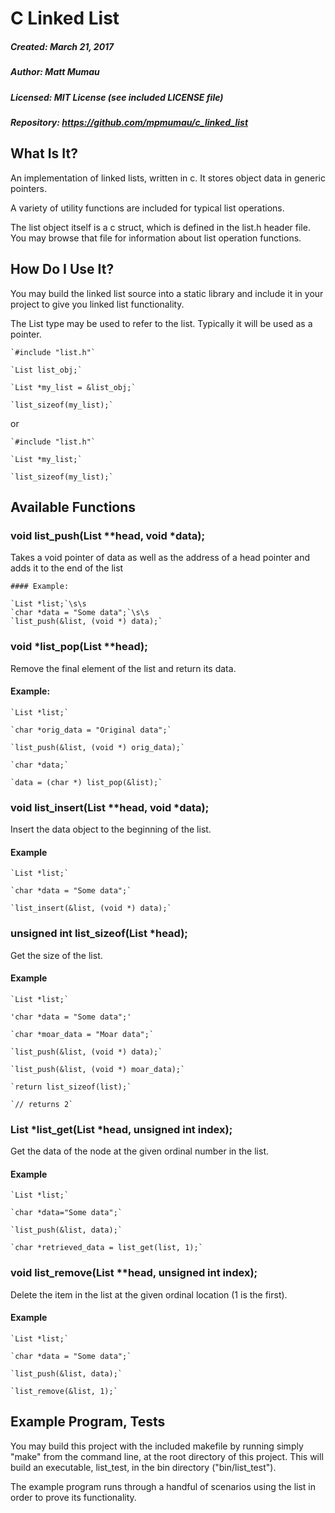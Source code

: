 # C Linked List
##### Created:  March 21, 2017

##### Author:   Matt Mumau

##### Licensed: MIT License (see included LICENSE file)

##### Repository: https://github.com/mpmumau/c_linked_list

## What Is It?
An implementation of linked lists, written in c. It stores object data in 
generic pointers.

A variety of utility functions are included for typical list operations.

The list object itself is a c struct, which is defined in the list.h header 
file. You may browse that file for information about list operation functions.

## How Do I Use It?
You may build the linked list source into a static library and include it in
your project to give you linked list functionality. 

The List type may be used to refer to the list. Typically it will be used as a
pointer.

    `#include "list.h"`

    `List list_obj;`

    `List *my_list = &list_obj;`

    `list_sizeof(my_list);`

or

    `#include "list.h"`

    `List *my_list;`

    `list_sizeof(my_list);`


## Available Functions

### void list_push(List **head, void *data);
Takes a void pointer of data as well as the address of a head pointer and adds
it to the end of the list

    #### Example:

    `List *list;`\s\s
    `char *data = "Some data";`\s\s
    `list_push(&list, (void *) data);`

### void *list_pop(List **head);
Remove the final element of the list and return its data.

#### Example:

    `List *list;`

    `char *orig_data = "Original data";`

    `list_push(&list, (void *) orig_data);`

    `char *data;`

    `data = (char *) list_pop(&list);`

### void list_insert(List **head, void *data);
Insert the data object to the beginning of the list.

#### Example

    `List *list;`

    `char *data = "Some data";`

    `list_insert(&list, (void *) data);`

### unsigned int list_sizeof(List *head);
Get the size of the list.

#### Example

    `List *list;`

    'char *data = "Some data";'

    `char *moar_data = "Moar data";`

    `list_push(&list, (void *) data);`

    `list_push(&list, (void *) moar_data);`

    `return list_sizeof(list);`

    `// returns 2`

### List *list_get(List *head, unsigned int index);
Get the data of the node at the given ordinal number in the list.

#### Example

    `List *list;`

    `char *data="Some data";`

    `list_push(&list, data);`

    `char *retrieved_data = list_get(list, 1);`

### void list_remove(List **head, unsigned int index);
Delete the item in the list at the given ordinal location (1 is the first).

#### Example

    `List *list;`

    `char *data = "Some data";`

    `list_push(&list, data);`

    `list_remove(&list, 1);`

## Example Program, Tests
You may build this project with the included makefile by running simply "make"
from the command line, at the root directory of this project. This will build
an executable, list_test, in the bin directory ("bin/list_test").

The example program runs through a handful of scenarios using the list in order
to prove its functionality.



